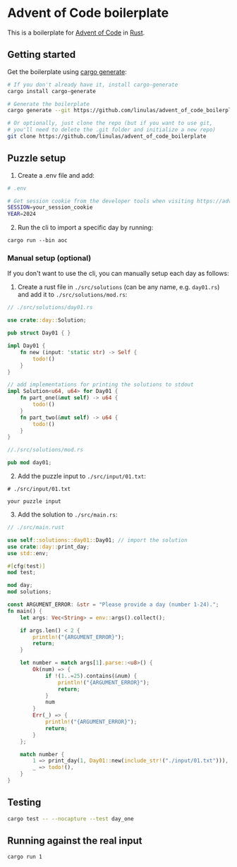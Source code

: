 # Advent of Code boilerplate

This is a boilerplate for [Advent of Code](https://adventofcode.com/) in [Rust](https://www.rust-lang.org/).

## Getting started

Get the boilerplate using [cargo generate](https://github.com/cargo-generate/cargo-generate):

```bash
# If you don't already have it, install cargo-generate
cargo install cargo-generate

# Generate the boilerplate
cargo generate --git https://github.com/linulas/advent_of_code_boilerplate

# Or optionally, just clone the repo (but if you want to use git,
# you'll need to delete the .git folder and initialize a new repo)
git clone https://github.com/linulas/advent_of_code_boilerplate
```

## Puzzle setup

1. Create a .env file and add:

```bash
# .env

# Get session cookie from the developer tools when visiting https://adventofcode.com
SESSION=your_session_cookie
YEAR=2024
```

2. Run the cli to import a specific day by running:

```shell
cargo run --bin aoc
```

### Manual setup (optional)
If you don't want to use the cli, you can manually setup each day as follows:

1. Create a rust file in `./src/solutions` (can be any name, e.g. `day01.rs`) and add it to `./src/solutions/mod.rs`:

```rust
// ./src/solutions/day01.rs

use crate::day::Solution;

pub struct Day01 { }

impl Day01 {
    fn new (input: 'static str) -> Self {
        todo!()
    }
}

// add implementations for printing the solutions to stdout
impl Solution<u64, u64> for Day01 {
    fn part_one(&mut self) -> u64 {
        todo!()
    }
    fn part_two(&mut self) -> u64 {
        todo!()
    }
}
```

```rust
//./src/solutions/mod.rs

pub mod day01;
```

2. Add the puzzle input to `./src/input/01.txt`:

```text
# ./src/input/01.txt

your puzzle input
```

3. Add the solution to `./src/main.rs`:

```rust
// ./src/main.rust

use self::solutions::day01::Day01; // import the solution
use crate::day::print_day;
use std::env;

#[cfg(test)]
mod test;

mod day;
mod solutions;

const ARGUMENT_ERROR: &str = "Please provide a day (number 1-24).";
fn main() {
    let args: Vec<String> = env::args().collect();

    if args.len() < 2 {
        println!("{ARGUMENT_ERROR}");
        return;
    }

    let number = match args[1].parse::<u8>() {
        Ok(num) => {
            if !(1..=25).contains(&num) {
                println!("{ARGUMENT_ERROR}");
                return;
            }
            num
        }
        Err(_) => {
            println!("{ARGUMENT_ERROR}");
            return;
        }
    };

    match number {
        1 => print_day(1, Day01::new(include_str!("./input/01.txt"))), // add the input
        _ => todo!(),
    }
}
```

## Testing

```bash
cargo test -- --nocapture --test day_one
```

## Running against the real input

```bash
cargo run 1
```
